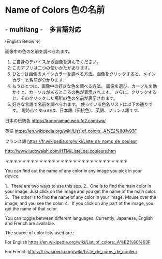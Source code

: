 # Name of Colors 色の名前
## - multilang -　多言語対応

(English Below ↓)

画像中の色の名前を調べられます。

1. ご自身のデバイスから画像を選んでください。
2. このアプリは二つの使いかたがあります。
3. ひとつは画像のメインカラーを調べる方法。画像をクリックすると、メインカラーと名前が分かります。
4. もうひとつは、画像中の好きな色を調べる方法。
   画像を選び、カーソルを動かすと、カーソルがあるところの色が表示されます。 
   さらに、クリックすると、そのクリックした場所の色の名前が表示されます。
5. 好きな言語で名前を調べられます。
   使っている色名リストは以下の通りです。  現時点であるのは、日本語（伝統色）、英語、フランス語です。
  
日本の伝統色
https://irononamae.web.fc2.com/wa/

英語 
https://en.wikipedia.org/wiki/List_of_colors:_A%E2%80%93F

フランス語
https://fr.wikipedia.org/wiki/Liste_de_noms_de_couleur  


http://www.ludowalsh.com/HTM/Liste_de_couleurs.htm

＊＊＊＊＊＊＊＊＊＊＊＊＊＊＊＊＊＊＊＊＊＊＊＊＊＊＊＊＊

You can find out the name of any color in any image you pick in your device. 

1．There are two ways to use this app.
2．One is to find the main color in your image. Just click on the image and you get the name of the main color.
3．The other is to find the name of any color in your image. Mouse over the image, and you see the color.
4．If you click on any part of the image, you get the name of that color.

You can toggle between different languages.
Currently, Japanese, English and French are available. 

The source of color lists used are :

For English 
https://en.wikipedia.org/wiki/List_of_colors:_A%E2%80%93F

For French
https://fr.wikipedia.org/wiki/Liste_de_noms_de_couleur
